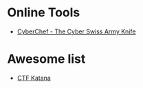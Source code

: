 # Online Tools
* [CyberChef - The Cyber Swiss Army Knife](https://gchq.github.io/CyberChef/)

# Awesome list
* [CTF Katana](https://github.com/JohnHammond/ctf-katana)
